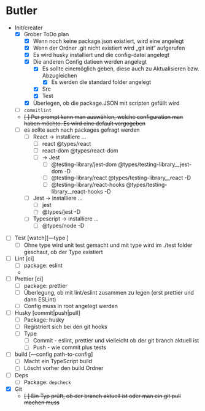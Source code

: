 # Butler

- Init/creater
  - [x] Grober ToDo plan
    - [x] Wenn noch keine package.json existiert, wird eine angelegt
    - [x] Wenn der Ordner .git nicht existiert wird „git init“ aufgerufen
    - [x] Es wird husky installiert und die config-datei angelegt
    - [x] Die anderen Config datieen werden angelegt
      - [x] Es sollte einemöglich geben, diese auch zu Aktualisieren bzw. Abzugleichen
        - [x] Es werden die standard folder angelegt
      - [x] Src
      - [x] Test
    - [x] Überlegen, ob die package.JSON mit scripten gefüllt wird
  - [ ] `commitlint`
  - ~~[ ] Per prompt kann man auswählen, welche configuration man haben möchte. Es wird eine default vorgegeben~~
  - [ ] es sollte auch nach packages gefragt werden
    - [ ] React -> installiere …
      - [ ] react @types/react
      - [ ] react-dom @types/react-dom
      - [ ] -> Jest
        - [ ] @testing-library/jest-dom @types/testing-library\_\_jest-dom -D
        - [ ] @testing-library/react @types/testing-library\_\_react -D
        - [ ] @testing-library/react-hooks @types/testing-library\_\_react-hooks -D
    - [ ] Jest -> installiere …
      - [ ] jest
      - [ ] @types/jest -D
    - [ ] Typescript -> installiere …
      - [ ] @types/node -D
- [ ] Test [watch][—type <foldername>]
  - [ ] Ohne type wird unit test gemacht und mit type wird im ./test folder geschaut, ob der Type existiert
- [ ] Lint [ci]
  - [ ] package: eslint
  -
- [ ] Prettier [ci]
  - [ ] package: prettier
  - [ ] Überlegung, ob mit lint/eslint zusammen zu legen (erst prettier und dann ESLint)
  - [ ] Config muss in root angelegt werden
- [ ] Husky [commit|push|pull]
  - [ ] Package: husky
  - [ ] Registriert sich bei den git hooks
  - [ ] Type
    - [ ] Commit - eslint, prettier und vielleicht ob der git branch aktuell ist
    - [ ] Push - wie commit plus tests
- [ ] build [—config path-to-config]
  - [ ] Macht ein TypeScript build
  - [ ] Löscht vorher den build Ordner
- [ ] Deps
  - [ ] Package: `depcheck`
- [x] Git
  - ~~[ ] Ein Typ prüft, ob der branch aktuell ist oder man ein git pull machen muss~~
